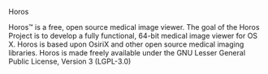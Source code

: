 Horos

Horos™ is a free, open source medical image viewer. The goal of the Horos Project is to develop a fully functional, 64-bit medical image viewer for OS X.
Horos is based upon OsiriX and other open source medical imaging libraries.
Horos is made freely available under the GNU Lesser General Public License, Version 3 (LGPL-3.0)